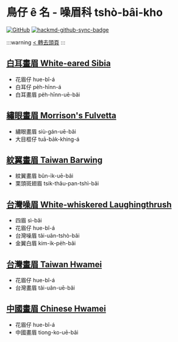 # 鳥仔 ê 名 - 噪眉科 tshò-bâi-kho

[![GitHub](https://img.shields.io/badge/GitHub-black?logo=github)](https://github.com/siansiansu/tsiau-a-e-mia)
[![hackmd-github-sync-badge](https://hackmd.io/5VXiURrPTdOLhA5QTq9kLw/badge)](https://hackmd.io/5VXiURrPTdOLhA5QTq9kLw)

:::warning
[< 轉去頭頁](https://hackmd.io/@siansiansu/Hy4VzNvha)
:::

## [白耳畫眉 White-eared Sibia](https://www.instagram.com/p/CmviT9RP8Wv/)

- 花眉仔 hue-bî-á
- 白耳仔 pe̍h-hīnn-á
- 白耳畫眉 pe̍h-hīnn-uē-bâi

## [繡眼畫眉 Morrison's Fulvetta](https://www.instagram.com/p/CmlYB_fPGwk/)

- 繡眼畫眉 siù-gán-uē-bâi
- 大目框仔 tuā-ba̍k-khing-á

## [紋翼畫眉 Taiwan Barwing](https://ebird.org/species/taibar1)

- 紋翼畫眉 bûn-i̍k-uē-bâi
- 栗頭斑翅眉 tsik-thâu-pan-tshì-bâi

## [台灣噪眉 White-whiskered Laughingthrush](https://ebird.org/species/whwlau1)

- 四眉 sì-bâi
- 花眉仔 hue-bî-á
- 台灣噪眉 tâi-uân-tshò-bâi
- 金翼白眉 kim-i̍k-pe̍h-bâi

## [台灣畫眉 Taiwan Hwamei](https://ebird.org/species/taihwa1)

- 花眉仔 hue-bî-á
- 台灣畫眉 tâi-uân-uē-bâi

## [中國畫眉 Chinese Hwamei](https://ebird.org/species/melthr)

- 花眉仔 hue-bî-á
- 中國畫眉 tiong-ko-uē-bâi
